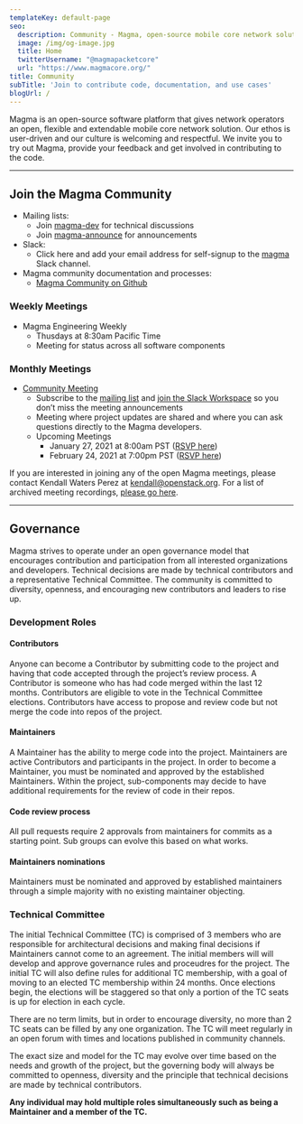 ```yaml
---
templateKey: default-page
seo:
  description: Community - Magma, open-source mobile core network solution
  image: /img/og-image.jpg
  title: Home
  twitterUsername: "@magmapacketcore"
  url: "https://www.magmacore.org/"
title: Community
subTitle: 'Join to contribute code, documentation, and use cases'
blogUrl: /
---
```


Magma is an open-source software platform that gives network operators an open, flexible and extendable mobile core network solution. Our ethos is user-driven and our culture is welcoming and respectful. We invite you to try out Magma, provide your feedback and get involved in contributing to the code.

---

## Join the Magma Community

- Mailing lists:
  - Join [magma-dev](https://groups.google.com/forum/#!forum/magma-dev) for technical discussions
  - Join [magma-announce](https://groups.google.com/forum/#!forum/magma-announce) for announcements
- Slack:
  - Click here and add your email address for self-signup to the [magma](https://join.slack.com/t/magmacore/shared_invite/zt-g76zkofr-g6~jYiS3KRzC9qhAISUC2A) Slack channel.
- Magma community documentation and processes:
  - [Magma Community on Github](https://github.com/magma/community)

### Weekly Meetings

- Magma Engineering Weekly
  - Thusdays at 8:30am Pacific Time
  - Meeting for status across all software components

### Monthly Meetings

- [Community Meeting](https://magmacommunitymeeting.splashthat.com/)
  - Subscribe to the [mailing list](https://groups.google.com/forum/#!forum/magma-dev) and [join the Slack Workspace](https://join.slack.com/t/magmacore/shared_invite/zt-g76zkofr-g6~jYiS3KRzC9qhAISUC2A) so you don’t miss the meeting announcements
  - Meeting where project updates are shared and where you can ask questions directly to the Magma developers. 
  - Upcoming Meetings
    - January 27, 2021 at 8:00am PST ([RSVP here](https://januarymagmacommunitymeeting.splashthat.com/))
    - February 24, 2021 at 7:00pm PST ([RSVP here](https://februarymagmacommunitymeeting.splashthat.com/))


If you are interested in joining any of the open Magma meetings, please contact Kendall Waters Perez at [kendall@openstack.org](mailto:kendall@openstack.org). For a list of archived meeting recordings, [please go here](https://etherpad.opendev.org/p/r.2846b991172abd605b49c6366b743b2f).

---

## Governance

Magma strives to operate under an open governance model that encourages contribution and participation from all interested organizations and developers. Technical decisions are made by technical contributors and a representative Technical Committee. The community is committed to diversity, openness, and encouraging new contributors and leaders to rise up.

### Development Roles

#### Contributors

Anyone can become a Contributor by submitting code to the project and having that code accepted through the project’s review process. A Contributor is someone who has had code merged within the last 12 months. Contributors are eligible to vote in the Technical Committee elections. Contributors have access to propose and review code but not merge the code into repos of the project.

#### Maintainers

A Maintainer has the ability to merge code into the project. Maintainers are active Contributors and participants in the project. In order to become a Maintainer, you must be nominated and approved by the established Maintainers. Within the project, sub-components may decide to have additional requirements for the review of code in their repos.

#### Code review process
All pull requests require 2 approvals from maintainers for commits as a starting point. Sub groups can evolve this based on what works.

#### Maintainers nominations
Maintainers must be nominated and approved by established maintainers through a simple majority with no existing maintainer objecting.

### Technical Committee

The initial Technical Committee (TC) is comprised of 3 members who are responsible for architectural decisions and making final decisions if Maintainers cannot come to an agreement. The initial members will will develop and approve governance rules and proceudres for the project.  The initial TC will also define rules for additional TC membership, with a goal of moving to an elected TC membership within 24 months. Once elections begin, the elections will be staggered so that only a portion of the TC seats is up for election in each cycle.

There are no term limits, but in order to encourage diversity, no more than 2 TC seats can be filled by any one organization. The TC will meet regularly in an open forum with times and locations published in community channels.

The exact size and model for the TC may evolve over time based on the needs and growth of the project, but the governing body will always be committed to openness, diversity and the principle that technical decisions are made by technical contributors.

**Any individual may hold multiple roles simultaneously such as being a Maintainer and a member of the TC.**
